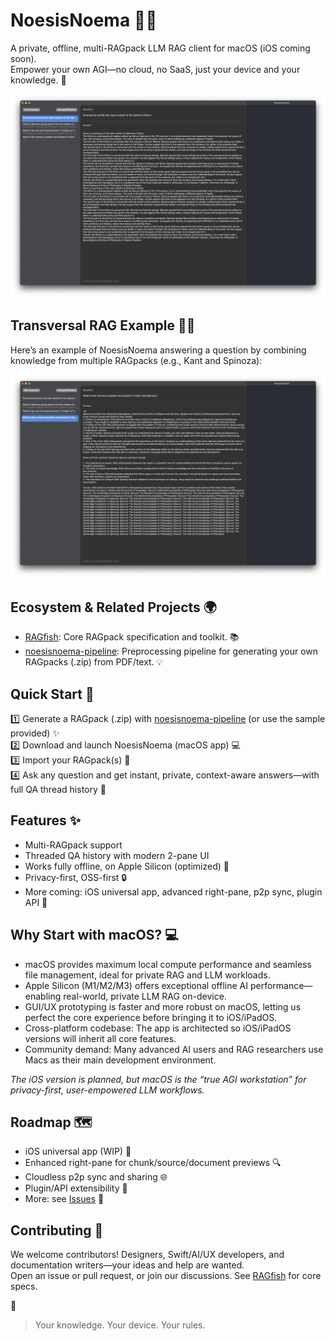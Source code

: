 # NoesisNoema 🧠✨

A private, offline, multi-RAGpack LLM RAG client for macOS (iOS coming soon).  
Empower your own AGI—no cloud, no SaaS, just your device and your knowledge. 🚀

![Main UI](docs/assets/rag-main.png)

## Transversal RAG Example 🔀🤝

Here’s an example of NoesisNoema answering a question by combining knowledge from multiple RAGpacks (e.g., Kant and Spinoza):

![Transversal RAG](docs/assets/rag-transversal.png)

## Ecosystem & Related Projects 🌍

- [RAGfish](https://github.com/raskolnikoff/RAGfish): Core RAGpack specification and toolkit. 📚
- [noesisnoema-pipeline](https://github.com/raskolnikoff/noesisnoema-pipeline): Preprocessing pipeline for generating your own RAGpacks (.zip) from PDF/text. 💡

## Quick Start 🚀

1️⃣ Generate a RAGpack (.zip) with [noesisnoema-pipeline](https://github.com/raskolnikoff/noesisnoema-pipeline) (or use the sample provided) ✨  
2️⃣ Download and launch NoesisNoema (macOS app) 💻  
3️⃣ Import your RAGpack(s) 📂  
4️⃣ Ask any question and get instant, private, context-aware answers—with full QA thread history 🧠


## Features ✨

- Multi-RAGpack support  
- Threaded QA history with modern 2-pane UI  
- Works fully offline, on Apple Silicon (optimized) 🍏  
- Privacy-first, OSS-first 🔒  
- More coming: iOS universal app, advanced right-pane, p2p sync, plugin API 💫

## Why Start with macOS? 💻

- macOS provides maximum local compute performance and seamless file management, ideal for private RAG and LLM workloads.
- Apple Silicon (M1/M2/M3) offers exceptional offline AI performance—enabling real-world, private LLM RAG on-device.
- GUI/UX prototyping is faster and more robust on macOS, letting us perfect the core experience before bringing it to iOS/iPadOS.
- Cross-platform codebase: The app is architected so iOS/iPadOS versions will inherit all core features.
- Community demand: Many advanced AI users and RAG researchers use Macs as their main development environment.

_The iOS version is planned, but macOS is the “true AGI workstation” for privacy-first, user-empowered LLM workflows._

## Roadmap 🗺️

- iOS universal app (WIP) 📱  
- Enhanced right-pane for chunk/source/document previews 🔍  
- Cloudless p2p sync and sharing 🌐  
- Plugin/API extensibility 🧩  
- More: see [Issues](https://github.com/raskolnikoff/NoesisNoema/issues) 📝

## Contributing 🤗

We welcome contributors! Designers, Swift/AI/UX developers, and documentation writers—your ideas and help are wanted.  
Open an issue or pull request, or join our discussions. See [RAGfish](https://github.com/raskolnikoff/RAGfish) for core specs.

🌟  
> Your knowledge. Your device. Your rules.